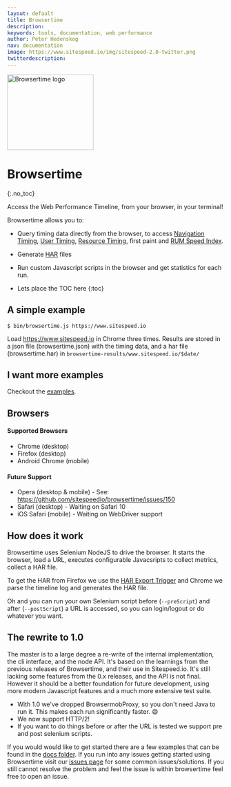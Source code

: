 ```yaml
---
layout: default
title: Browsertime
description:
keywords: tools, documentation, web performance
author: Peter Hedenskog
nav: documentation
image: https://www.sitespeed.io/img/sitespeed-2.0-twitter.png
twitterdescription:
---
```


<img src="{{site.baseurl}}/img/logos/browsertime.png" class="pull-right img-big" alt="Browsertime logo" width="200" height="175">

# Browsertime
{:.no_toc}

Access the Web Performance Timeline, from your browser, in your terminal!

Browsertime allows you to:
* Query timing data directly from the browser, to access [Navigation Timing](http://kaaes.github.io/timing/info.html), [User Timing](http://www.html5rocks.com/en/tutorials/webperformance/usertiming/),
[Resource Timing](http://www.w3.org/TR/resource-timing/), first paint and [RUM Speed Index](https://github.com/WPO-Foundation/RUM-SpeedIndex).
* Generate [HAR](http://www.softwareishard.com/blog/har-12-spec/) files
* Run custom Javascript scripts in the browser and get statistics for each run.

* Lets place the TOC here
{:toc}

## A simple example

~~~
$ bin/browsertime.js https://www.sitespeed.io
~~~

Load https://www.sitespeed.io in Chrome three times. Results are stored in a json file (browsertime.json) with the timing data, and a har file (browsertime.har) in `browsertime-results/www.sitespeed.io/$date/`

## I want more examples
Checkout the [examples](https://github.com/sitespeedio/browsertime/tree/master/docs/examples).

## Browsers

#### Supported Browsers

- Chrome (desktop)
- Firefox (desktop)
- Android Chrome (mobile)

#### Future Support

- Opera (desktop & mobile) - See: https://github.com/sitespeedio/browsertime/issues/150
- Safari (desktop) - Waiting on Safari 10
- iOS Safari (mobile) - Waiting on WebDriver support

## How does it work

Browsertime uses Selenium NodeJS to drive the browser. It starts the browser, load a URL, executes configurable Javacsripts to collect metrics, collect a HAR file.

To get the HAR from Firefox we use the [HAR Export Trigger](https://github.com/firebug/har-export-trigger) and Chrome we parse the timeline log and generates the HAR file.

Oh and you can run your own Selenium script before (<code>--preScript</code>) and after (<code>--postScript</code>) a URL is accessed, so you can login/logout or do whatever you want.


## The rewrite to 1.0

The master is to a large degree a re-write of the internal implementation, the cli interface, and the node API. It's
based on the learnings from the previous releases of Browsertime, and their use in Sitespeed.io. It's still lacking some features
from the 0.x releases, and the API is not final. However it should be a better foundation for future development, using
more modern Javascript features and a much more extensive test suite.

- With 1.0 we've dropped BrowsermobProxy, so you don't need Java to run it. This makes each run significantly faster. :smile:
- We now support HTTP/2!
- If you want to do things before or after the URL is tested we support pre and post selenium scripts.

If you would would like to get started there are a few examples that can be found in the [docs folder](https://github.com/sitespeedio/browsertime/tree/master/docs/examples). If you run into any issues getting started using Browsertime visit our [issues page](https://github.com/sitespeedio/browsertime/issues) for some common issues/solutions. If you still cannot resolve the problem and feel the issue is within browsertime feel free to open an issue.
